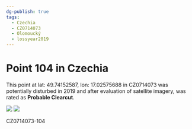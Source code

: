 ```yaml
---
dg-publish: true
tags:
  - Czechia
  - CZ0714073
  - Olomoucký
  - lossyear2019
---
```


# Point 104 in Czechia

This point at lat: 49.74152587, lon: 17.02575688 in CZ0714073 was potentially disturbed in 2019 and after evaluation of satellite imagery, was rated as **Probable Clearcut**.

<div class='juxtapose' data-showcredits='false'>
<img src='https://baserow-backend-production20240528124524339000000001.s3.amazonaws.com/user_files/H91HJp4kkoRftD7TlqSY3NAheLIQQvDL_e3d99d2d6652a218122736e47a93bae162bbde57a5427fee5b4c68078a5485ad.png' data-label='May 2017' />
<img src='https://baserow-backend-production20240528124524339000000001.s3.amazonaws.com/user_files/EQwfugfPpuwhaocqKA02ELHXlxUmfY3h_aa13b7fa3243217ce99ed871242a08e42189b5422c63da9fb030503ef4a06735.png' data-label='May 2020' />
</div>

CZ0714073-104